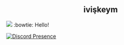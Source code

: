 <h2 align="center">ivişkeym</h2>

![](https://komarev.com/ghpvc/?username=iwishkem) :bowtie: Hello!

[![Discord Presence](https://lanyard.cnrad.dev/api/927194079123611699)](https://discord.com/users/927194079123611699)
